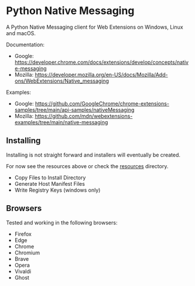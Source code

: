 # Python Native Messaging

A Python Native Messaging client for Web Extensions on Windows, Linux and macOS.

Documentation:

- Google: https://developer.chrome.com/docs/extensions/develop/concepts/native-messaging
- Mozilla: https://developer.mozilla.org/en-US/docs/Mozilla/Add-ons/WebExtensions/Native_messaging

Examples:

- Google: https://github.com/GoogleChrome/chrome-extensions-samples/tree/main/api-samples/nativeMessaging
- Mozilla: https://github.com/mdn/webextensions-examples/tree/main/native-messaging

## Installing

Installing is not straight forward and installers will eventually be created.

For now see the resources above or check the [resources](resources) directory.

- Copy Files to Install Directory
- Generate Host Manifest Files
- Write Registry Keys (windows only)

## Browsers

Tested and working in the following browsers:

- Firefox
- Edge
- Chrome
- Chromium
- Brave
- Opera
- Vivaldi
- Ghost

